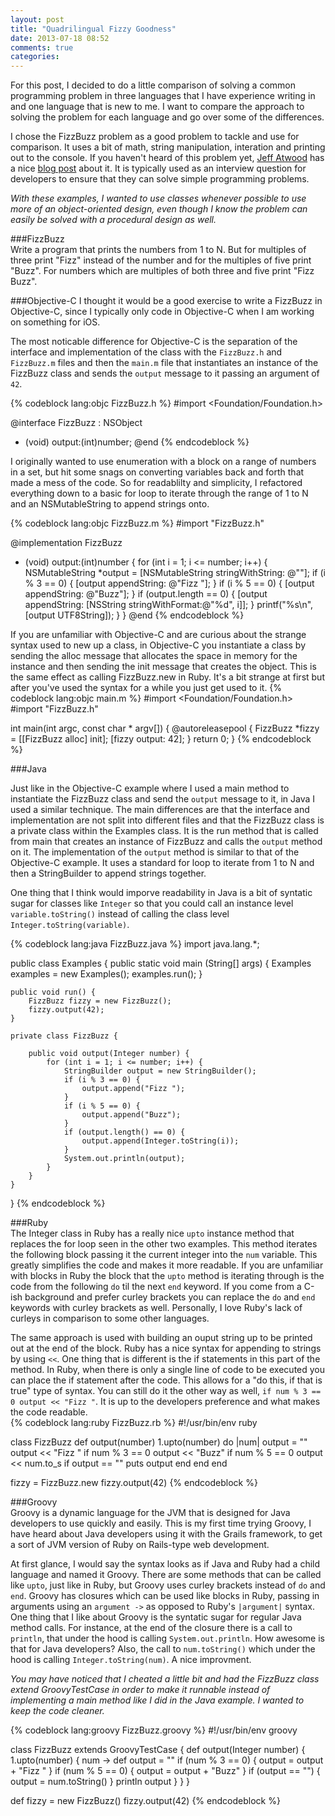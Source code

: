 ```yaml
---
layout: post
title: "Quadrilingual Fizzy Goodness"
date: 2013-07-18 08:52
comments: true
categories:
---
```


For this post, I decided to do a little comparison of solving a common programming problem in three languages that I have experience writing in and one language that is new to me. I want to compare the approach to solving the problem for each language and go over some of the differences. <!-- more -->  

I chose the FizzBuzz problem as a good problem to tackle and use for comparison. It uses a bit of math, string manipulation, interation and printing out to the console. If you haven't heard of this problem yet, [Jeff Atwood](https://twitter.com/codinghorror) has a nice [blog post](http://www.codinghorror.com/blog/2007/02/why-cant-programmers-program.html) about it. It is typically used as an interview question for developers to ensure that they can solve simple programming problems.

_With these examples, I wanted to use classes whenever possible to use more of an object-oriented design, even though I know the problem can easily be solved with a procedural design as well._  

###FizzBuzz  
Write a program that prints the numbers from 1 to N. But for multiples of three print "Fizz" instead of the number and for the multiples of five print "Buzz". For numbers which are multiples of both three and five print "Fizz Buzz".  

###Objective-C
I thought it would be a good exercise to write a FizzBuzz in Objective-C, since I typically only code in Objective-C when I am working on something for iOS.  
  
The most noticable difference for Objective-C is the separation of the interface and implementation of the class with the `FizzBuzz.h` and `FizzBuzz.m` files and then the `main.m` file that instantiates an instance of the FizzBuzz class and sends the `output` message to it passing an argument of `42`.  


{% codeblock lang:objc FizzBuzz.h %}
#import <Foundation/Foundation.h>

@interface FizzBuzz : NSObject
- (void) output:(int)number;
@end
{% endcodeblock %}

I originally wanted to use enumeration with a block on a range of numbers in a set, but hit some snags on converting variables back and forth that made a mess of the code. So for readablilty and simplicity, I refactored everything down to a basic for loop to iterate through the range of 1 to N and an NSMutableString to append strings onto.  

{% codeblock lang:objc FizzBuzz.m %}
#import "FizzBuzz.h"

@implementation FizzBuzz
- (void) output:(int)number
{
    for (int i = 1; i <= number; i++) {
        NSMutableString *output = [NSMutableString stringWithString: @""];
        if (i % 3 == 0) { [output appendString: @"Fizz "]; }
        if (i % 5 == 0) { [output appendString: @"Buzz"]; }
        if (output.length == 0) { [output appendString: [NSString stringWithFormat:@"%d", i]]; }
        printf("%s\n", [output UTF8String]);
    } 
}
@end
{% endcodeblock %}

If you are unfamiliar with Objective-C and are curious about the strange syntax used to new up a class, in Objective-C you instantiate a class by sending the alloc message that allocates the space in memory for the instance and then sending the init message that creates the object. This is the same effect as calling FizzBuzz.new in Ruby. It's a bit strange at first but after you've used the syntax for a while you just get used to it.
{% codeblock lang:objc main.m %}
#import <Foundation/Foundation.h>
#import "FizzBuzz.h"

int main(int argc, const char * argv[])
{
    @autoreleasepool {
        FizzBuzz *fizzy = [[FizzBuzz alloc] init];
        [fizzy output: 42];
    }
    return 0;
}
{% endcodeblock %}

###Java

Just like in the Objective-C example where I used a main method to instantiate the FizzBuzz class and send the `output` message to it, in Java I used a similar technique. The main differences are that the interface and implementation
are not split into different files and that the FizzBuzz class is a private class within the Examples class. It is the run method that is called from main that creates an instance of FizzBuzz and calls the `output` method on it. The implementation of the `output` method is similar to that of the Objective-C example. It uses a standard for loop to iterate from 1 to N and then a StringBuilder to append strings together.  

One thing that I think would imporve readability in Java is a bit of syntatic sugar for classes like `Integer` so that you could call an instance level `variable.toString()` instead of calling the class level `Integer.toString(variable)`.  

{% codeblock lang:java FizzBuzz.java %}
import java.lang.*;

public class Examples {
    public static void main (String[] args) {
        Examples examples = new Examples();
        examples.run();
    }

    public void run() {
        FizzBuzz fizzy = new FizzBuzz();
        fizzy.output(42);
    }

    private class FizzBuzz {

        public void output(Integer number) {
            for (int i = 1; i <= number; i++) {
                StringBuilder output = new StringBuilder();
                if (i % 3 == 0) {
                    output.append("Fizz ");
                }
                if (i % 5 == 0) {
                    output.append("Buzz");
                }
                if (output.length() == 0) {
                    output.append(Integer.toString(i));
                }
                System.out.println(output);
            }
        }
    }
}
{% endcodeblock %}

###Ruby   
The Integer class in Ruby has a really nice `upto` instance method that replaces the for loop seen in the other two examples. This method iterates the following block passing it the current integer into the `num` variable. This greatly simplifies the code and makes it more readable. If you are unfamiliar with blocks in Ruby the block that the `upto` method is iterating through is the code from the following `do` til the next `end` keyword. If you come from a C-ish background and prefer curley brackets you can replace the `do` and `end` keywords with curley brackets as well. Personally, I love Ruby's lack of curleys in comparison to some other languages.  

The same approach is used with building an ouput string up to be printed out at the end of the block. Ruby has a nice syntax for appending to strings by using `<<`. One thing that is different is the if statements in this part of the method. In Ruby, when there is only a single line of code to be executed you can place the if statement after the code. This allows for a "do this, if that is true" type of syntax. You can still do it the other way as well, `if num % 3 == 0 output << "Fizz "`. It is up to the developers preference and what makes the code readable.  
{% codeblock lang:ruby FizzBuzz.rb %}
#!/usr/bin/env ruby

class FizzBuzz
  def output(number)
    1.upto(number) do |num|
      output = ""
      output << "Fizz " if num % 3 == 0
      output << "Buzz" if num % 5 == 0
      output << num.to_s if output == ""
      puts output
    end
  end
end

fizzy = FizzBuzz.new
fizzy.output(42)
{% endcodeblock %}

###Groovy  
Groovy is a dynamic language for the JVM that is designed for Java developers to use quickly and easily. This is my first time trying Groovy, I have heard about Java developers using it with the Grails framework, to get a sort of JVM version of Ruby on Rails-type web development.  

At first glance, I would say the syntax looks as if Java and Ruby had a child language and named it Groovy. There are some methods that can be called like `upto`, just like in Ruby, but Groovy uses curley brackets instead of `do` and `end`. Groovy has closures which can be used like blocks in Ruby, passing in arguments using an `argument ->` as opposed to Ruby's `|argument|` syntax. One thing that I like about Groovy is the syntatic sugar for regular Java method calls. For instance, at the end of the closure there is a call to `println`, that under the hood is calling `System.out.println`. How awesome is that for Java developers? Also, the call to `num.toString()` which under the hood is calling `Integer.toString(num)`. A nice improvment.  

_You may have noticed that I cheated a little bit and had the FizzBuzz class extend GroovyTestCase in order to make it runnable instead of implementing a main method like I did in the Java example. I wanted to keep the code cleaner._  

{% codeblock lang:groovy FizzBuzz.groovy %}
#!/usr/bin/env groovy

class FizzBuzz extends GroovyTestCase {
  def output(Integer number) {
    1.upto(number) { num ->
      def output = ""
      if (num % 3 == 0) { output = output + "Fizz " }
      if (num % 5 == 0) { output = output + "Buzz" }
      if (output == "") { output = num.toString() }
      println output
    }
  }
}

def fizzy = new FizzBuzz()
fizzy.output(42)
{% endcodeblock %}
